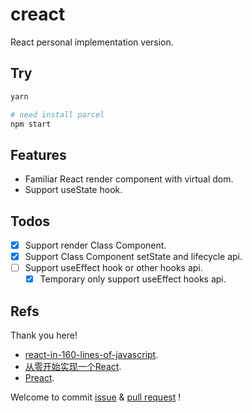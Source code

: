 # creact

React personal implementation version.

## Try

```bash
yarn

# need install parcel
npm start
```

## Features

- Familiar React render component with virtual dom.
- Support useState hook.

## Todos

- [x] Support render Class Component.
- [x] Support Class Component setState and lifecycle api.
- [ ] Support useEffect hook or other hooks api.
  - [x] Temporary only support useEffect hooks api.

## Refs

Thank you here!

- [react-in-160-lines-of-javascript](https://medium.com/@sweetpalma/gooact-react-in-160-lines-of-javascript-44e0742ad60f).
- [从零开始实现一个React](https://github.com/hujiulong/blog/issues/4).
- [Preact](https://github.com/developit/preact).

Welcome to commit [issue](https://github.com/caiyongmin/creact/issues) & [pull request](https://github.com/caiyongmin/creact/pulls) !
